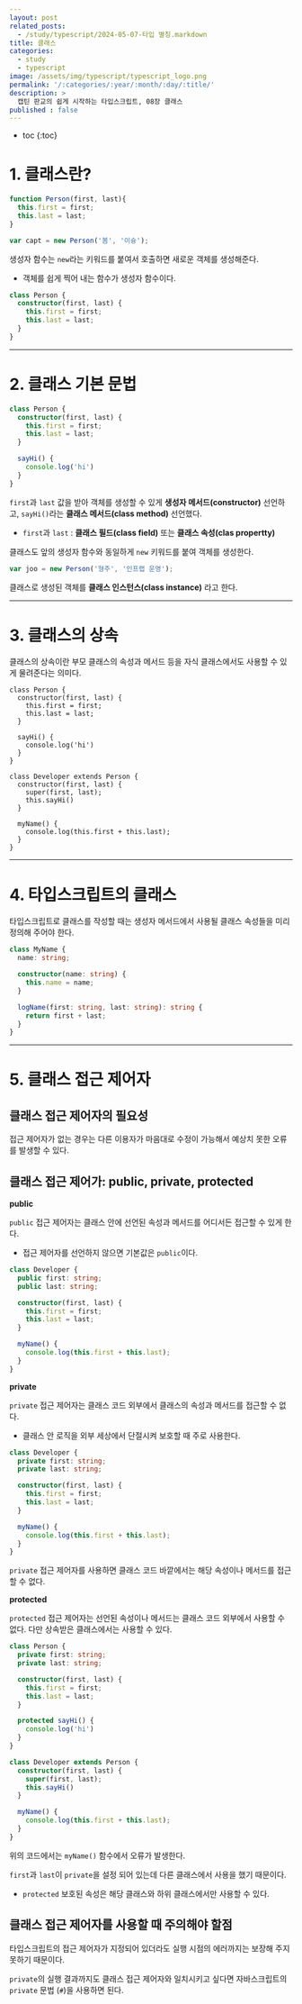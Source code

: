 ```yaml
---
layout: post
related_posts:
  - /study/typescript/2024-05-07-타입 별칭.markdown
title: 클래스
categories:
  - study
  - typescript
image: /assets/img/typescript/typescript_logo.png
permalink: '/:categories/:year/:month/:day/:title/'
description: >
  캡틴 판교의 쉽게 시작하는 타입스크립트, 08장 클래스
published : false
---
```


* toc
{:toc}

# 1. 클래스란?

```ts
function Person(first, last){
  this.first = first;
  this.last = last;
}

var capt = new Person('봄', '이슝');
```

생성자 함수는 `new`라는 키워드를 붙여서 호출하면 새로운 객체를 생성해준다.

- 객체를 쉽게 찍어 내는 함수가 생성자 함수이다.

```ts
class Person {
  constructor(first, last) {
    this.first = first;
    this.last = last;
  }
}
```

---
# 2. 클래스 기본 문법

```ts
class Person {
  constructor(first, last) {
    this.first = first;
    this.last = last;
  }

  sayHi() {
    console.log('hi')
  }
}
```

`first`과 `last` 값을 받아 객체를 생성할 수 있게 **생성자 메서드(constructor)** 선언하고, `sayHi()`라는 **클래스 메서드(class method)** 선언했다.

- `first`과 `last` :  **클래스 필드(class field)** 또는 **클래스 속성(clas propertty)**

클래스도 앞의 생성자 함수와 동일하게 `new` 키워드를 붙여 객체를 생성한다.

```ts
var joo = new Person('형주', '인프랩 운영');
```

클래스로 생성된 객체를 **클래스 인스턴스(class instance)** 라고 한다.

---
# 3. 클래스의 상속

클래스의 상속이란 부모 클래스의 속성과 메서드 등을 자식 클래스에서도 사용할 수 있게 물려준다는 의미다.

```tsx
class Person {
  constructor(first, last) {
    this.first = first;
    this.last = last;
  }

  sayHi() {
    console.log('hi')
  }
}

class Developer extends Person {
  constructor(first, last) {
    super(first, last);
    this.sayHi()
  }

  myName() {
    console.log(this.first + this.last);
  }
}
```

---
# 4. 타입스크립트의 클래스

타입스크립트로 클래스를 작성할 때는 생성자 메서드에서 사용될 클래스 속성들을 미리 정의해 주어야 한다.

```ts
class MyName {
  name: string;

  constructor(name: string) {
    this.name = name;
  }

  logName(first: string, last: string): string {
    return first + last;
  }
}
```

---
# 5. 클래스 접근 제어자

## 클래스 접근 제어자의 필요성

접근 제어자가 없는 경우는 다른 이용자가 마음대로 수정이 가능해서 예상치 못한 오류를 발생할 수 있다.

## 클래스 접근 제어가: public, private, protected

<strong class="green_">public</strong>

`public` 접근 제어자는 클래스 안에 선언된 속성과 메서드를 어디서든 접근할 수 있게 한다.

- 접근 제어자를 선언하지 않으면 기본값은 `public`이다.

```ts
class Developer {
  public first: string;
  public last: string;

  constructor(first, last) {
    this.first = first;
    this.last = last;
  }

  myName() {
    console.log(this.first + this.last);
  }
}
```

<strong class="green_">private</strong>

`private` 접근 제어자는 클래스 코드 외부에서 클래스의 속성과 메서드를 접근할 수 없다.

- 클래스 안 로직을 외부 세상에서 단절시켜 보호할 때 주로 사용한다.

```ts
class Developer {
  private first: string;
  private last: string;

  constructor(first, last) {
    this.first = first;
    this.last = last;
  }

  myName() {
    console.log(this.first + this.last);
  }
}
```

`private` 접근 제어자를 사용하면 클래스 코드 바깥에서는 해당 속성이나 메서드를 접근할 수 없다.

<strong class="green_">protected</strong>

`protected` 접근 제어자는 선언된 속성이나 메서드는 클래스 코드 외부에서 사용할 수 없다. 다만 상속받은 클래스에서는 사용할 수 있다.

```ts
class Person {
  private first: string;
  private last: string;

  constructor(first, last) {
    this.first = first;
    this.last = last;
  }

  protected sayHi() {
    console.log('hi')
  }
}

class Developer extends Person {
  constructor(first, last) {
    super(first, last);
    this.sayHi()
  }

  myName() {
    console.log(this.first + this.last);
  }
}
```

위의 코드에서는 `myName()` 함수에서 오류가 발생한다. 

`first`과 `last`이 `private`을 설정 되어 있는데 다른 클래스에서 사용을 했기 때문이다.

- `protected` 보호된 속성은 해당 클래스와 하위 클래스에서만 사용할 수 있다.

## 클래스 접근 제어자를 사용할 때 주의해야 할점

타입스크립트의 접근 제어자가 지정되어 있더라도 실행 시점의 에러까지는 보장해 주지 못하기 때문이다.

`private`의 실행 결과까지도 클래스 접근 제어자와 일치시키고 싶다면 자바스크립트의 `private` 문법 (`#`)을 사용하면 된다.